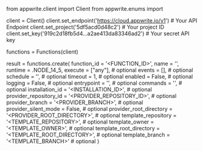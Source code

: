from appwrite.client import Client
from appwrite.enums import 

client = Client()
client.set_endpoint('https://cloud.appwrite.io/v1') # Your API Endpoint
client.set_project('5df5acd0d48c2') # Your project ID
client.set_key('919c2d18fb5d4...a2ae413da83346ad2') # Your secret API key

functions = Functions(client)

result = functions.create(
    function_id = '<FUNCTION_ID>',
    name = '<NAME>',
    runtime = .NODE_14_5,
    execute = ["any"], # optional
    events = [], # optional
    schedule = '', # optional
    timeout = 1, # optional
    enabled = False, # optional
    logging = False, # optional
    entrypoint = '<ENTRYPOINT>', # optional
    commands = '<COMMANDS>', # optional
    installation_id = '<INSTALLATION_ID>', # optional
    provider_repository_id = '<PROVIDER_REPOSITORY_ID>', # optional
    provider_branch = '<PROVIDER_BRANCH>', # optional
    provider_silent_mode = False, # optional
    provider_root_directory = '<PROVIDER_ROOT_DIRECTORY>', # optional
    template_repository = '<TEMPLATE_REPOSITORY>', # optional
    template_owner = '<TEMPLATE_OWNER>', # optional
    template_root_directory = '<TEMPLATE_ROOT_DIRECTORY>', # optional
    template_branch = '<TEMPLATE_BRANCH>' # optional
)
